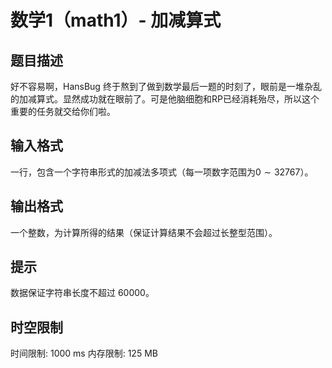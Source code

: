 # 数学1（math1）- 加减算式

## 题目描述

好不容易啊，HansBug 终于熬到了做到数学最后一题的时刻了，眼前是一堆杂乱的加减算式。显然成功就在眼前了。可是他脑细胞和RP已经消耗殆尽，所以这个重要的任务就交给你们啦。


## 输入格式

一行，包含一个字符串形式的加减法多项式（每一项数字范围为$0\sim 32767$）。


## 输出格式

一个整数，为计算所得的结果（保证计算结果不会超过长整型范围）。


## 提示

数据保证字符串长度不超过 $60000$。


## 时空限制

时间限制: 1000 ms
内存限制: 125 MB
